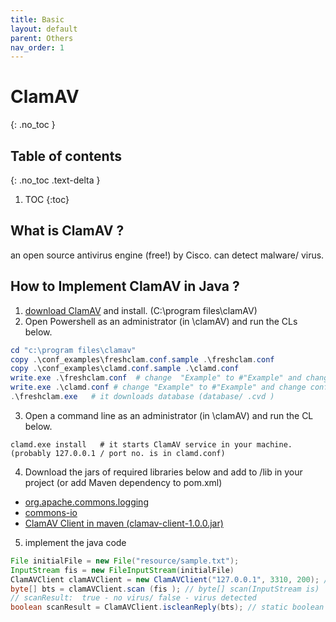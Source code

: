 ```yaml
---
title: Basic
layout: default
parent: Others
nav_order: 1
---
```


# ClamAV 
{: .no_toc }

## Table of contents
{: .no_toc .text-delta }

1. TOC
{:toc}

## What is ClamAV ?
 an open source antivirus engine  (free!) by Cisco. can detect malware/ virus.
 
## How to Implement ClamAV in Java ?
 
 1. [download ClamAV](https://www.clamav.net/downloads) and install. (C:\program files\clamAV)
 2. Open Powershell as an administrator (in \clamAV) and run the CLs below. 
```powershell
cd "c:\program files\clamav"
copy .\conf_examples\freshclam.conf.sample .\freshclam.conf
copy .\conf_examples\clamd.conf.sample .\clamd.conf 
write.exe .\freshclam.conf  # change  "Example" to #"Example" and change config if you need
write.exe .\clamd.conf # change "Example" to #"Example" and change config if you need
.\freshclam.exe   # it downloads database (database/ .cvd )
```
3. Open a command line as an administrator (in \clamAV) and run the CL below.
```shell
clamd.exe install   # it starts ClamAV service in your machine. (probably 127.0.0.1 / port no. is in clamd.conf)
```
4. Download the jars of required libraries below and add to /lib in your project (or add Maven dependency to pom.xml)
* [org.apache.commons.logging](https://mvnrepository.com/artifact/commons-logging/commons-logging/1.2)
* [commons-io ](https://mvnrepository.com/artifact/commons-io/commons-io/2.6)
* [ClamAV Client in maven (clamav-client-1.0.0.jar)](https://mvnrepository.com/artifact/fi.solita.clamav/clamav-client/1.0.0)
5. implement the java code
```java
File initialFile = new File("resource/sample.txt");
InputStream fis = new FileInputStream(initialFile)
ClamAVClient clamAVClient = new ClamAVClient("127.0.0.1", 3310, 200); // "ClamAV host url", ClamAV port number, socket time out max 
byte[] bts = clamAVClient.scan (fis ); // byte[] scan(InputStream is)
// scanResult:  true - no virus/ false - virus detected
boolean scanResult = ClamAVClient.iscleanReply(bts); // static boolean isCleanReply(byte[] reply)
```
